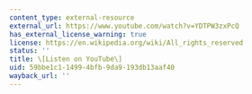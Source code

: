 ```yaml
---
content_type: external-resource
external_url: https://www.youtube.com/watch?v=YDTPW3zxPcQ
has_external_license_warning: true
license: https://en.wikipedia.org/wiki/All_rights_reserved
status: ''
title: \[Listen on YouTube\]
uid: 59bbe1c1-1499-4bfb-9da9-193db13aaf40
wayback_url: ''
---
```

